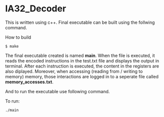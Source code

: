 # IA32_Decoder

This is written using c++. Final executable can be built using the follwing command.

How to build
```
$ make

```

The final executable created is named **main**. When the file is executed, it reads the encoded instructions in the test.txt file and displays the output
in terminal. After each instruction is executed, the content in the registers are also diplayed. Moreover, when accessing (reading from / writing to memory) 
memory, those interactions are logged in to a seperate file called **memory_accesses.txt**.

And to run the executable use following command.

To run:
```
./main
```
